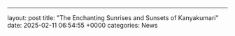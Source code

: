 ---
layout: post
title: "The Enchanting Sunrises and Sunsets of Kanyakumari"
date:   2025-02-11 06:54:55 +0000
categories: News
